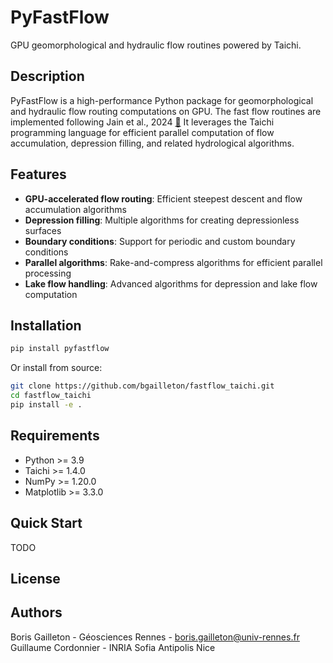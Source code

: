 # PyFastFlow

GPU geomorphological and hydraulic flow routines powered by Taichi.

## Description

PyFastFlow is a high-performance Python package for geomorphological and hydraulic flow routing computations on GPU. 
The fast flow routines are implemented following Jain et al., 2024 [📝](https://www-sop.inria.fr/reves/Basilic/2024/JKGFC24/FastFlowPG2024_Author_Version.pdf)
It leverages the Taichi programming language for efficient parallel computation of flow accumulation, depression filling, and related hydrological algorithms.

## Features

- **GPU-accelerated flow routing**: Efficient steepest descent and flow accumulation algorithms
- **Depression filling**: Multiple algorithms for creating depressionless surfaces
- **Boundary conditions**: Support for periodic and custom boundary conditions
- **Parallel algorithms**: Rake-and-compress algorithms for efficient parallel processing
- **Lake flow handling**: Advanced algorithms for depression and lake flow computation

## Installation

```bash
pip install pyfastflow
```

Or install from source:

```bash
git clone https://github.com/bgailleton/fastflow_taichi.git
cd fastflow_taichi
pip install -e .
```

## Requirements

- Python >= 3.9
- Taichi >= 1.4.0
- NumPy >= 1.20.0
- Matplotlib >= 3.3.0

## Quick Start

TODO

## License

## Authors

Boris Gailleton - Géosciences Rennes - boris.gailleton@univ-rennes.fr
Guillaume Cordonnier - INRIA Sofia Antipolis Nice
<!-- 
## Citation

If you use PyFastFlow in your research, please cite:

```bibtex
@software{pyfastflow,
  title = {PyFastFlow: GPU geomorphological and hydraulic flow routines},
  author = {Gailleton, Boris},
  year = {2024},
  url = {https://github.com/bgailleton/fastflow_taichi}
}
``` -->
